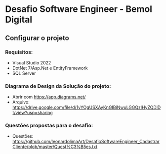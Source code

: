 # Desafio Software Engineer - Bemol Digital

## Configurar o projeto
### Requisitos:
- Visual Studio 2022
- DotNet 7/Asp.Net e EntityFramework
- SQL Server

### Diagrama de Design da Solução do projeto:
- Abrir com https://app.diagrams.net/
- Arquivo: https://drive.google.com/file/d/1vYOgUSXAyKnGIBiNwuLGGQzlHyZQDlDt/view?usp=sharing

### Questões propostas para o desafio:
- Questões: https://github.com/leonardolimaArt/DesafioSoftwareEngineer_CadastrarCliente/blob/master/Quest%C3%B5es.txt
